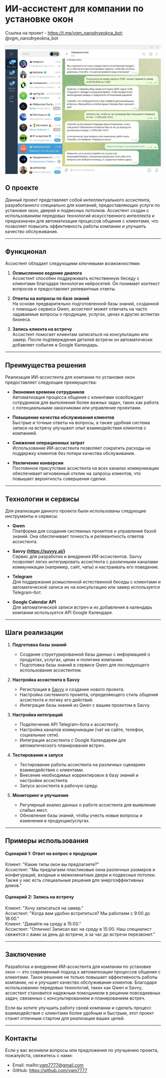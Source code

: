 # ИИ-ассистент для компании по установке окон

Ссылка на проект - https://t.me/vgm_narodnyeokna_bot; @vgm_narodnyeokna_bot

![Иллюстрация к проекту](https://github.com/vgm7777/AI_assistens/blob/main/%D0%91%D0%BE%D1%82%20-%20%D0%9D%D0%B0%D1%80%D0%BE%D0%B4%D0%BD%D1%8B%D0%B5%20%D0%BE%D0%BA%D0%BD%D0%B0.jpg)

## О проекте

Данный проект представляет собой интеллектуального ассистента, разработанного специально для компаний, предоставляющих услуги по установке окон, дверей и подвесных потолков. Ассистент создан с использованием передовых технологий искусственного интеллекта и предназначен для автоматизации процессов общения с клиентами, что позволяет повысить эффективность работы компании и улучшить качество обслуживания.

---

## Функционал

Ассистент обладает следующими ключевыми возможностями:

1. **Осмысленное ведение диалога**  
   Ассистент способен поддерживать естественную беседу с клиентами благодаря технологии нейросетей. Он понимает контекст вопросов и предоставляет релевантные ответы.

2. **Ответы на вопросы по базе знаний**  
   На основе предварительно подготовленной базы знаний, созданной с помощью сервиса Qwen, ассистент может отвечать на часто задаваемые вопросы о продукции, услугах, ценах и других аспектах бизнеса.

3. **Запись клиента на встречу**  
   Ассистент помогает клиентам записаться на консультацию или замер. После подтверждения деталей встречи он автоматически добавляет событие в Google Календарь.

---

## Преимущества решения

Реализация ИИ-ассистента для компании по установке окон предоставляет следующие преимущества:

- **Экономия времени сотрудников**  
  Автоматизация процесса общения с клиентами освобождает сотрудников для выполнения более важных задач, таких как работа с потенциальными заказчиками или управление проектами.

- **Повышение качества обслуживания клиентов**  
  Быстрые и точные ответы на вопросы, а также удобная система записи на встречу улучшают опыт взаимодействия клиентов с компанией.

- **Снижение операционных затрат**  
  Использование ИИ-ассистента позволяет сократить расходы на поддержку клиентов без потери качества обслуживания.

- **Увеличение конверсии**  
  Постоянное присутствие ассистента на всех каналах коммуникации обеспечивает мгновенный отклик на запросы клиентов, что повышает вероятность совершения сделки.

---

## Технологии и сервисы

Для реализации данного проекта были использованы следующие инструменты и сервисы:

- **Qwen**  
  Платформа для создания системных промптов и управления базой знаний. Она обеспечивает точность и релевантность ответов ассистента.

- **Savvy (https://suvvy.ai/)**  
  Сервис для разработки и внедрения ИИ-ассистентов. Savvy позволяет легко интегрировать ассистента с различными каналами коммуникации (например, сайт, чаты) и настраивать его поведение.

- **Telegram**  
  Для поддержания рсмысленной естественной беседы с клиентами и автоматической записи их на консультацию или замер используется Telegram-бот.

- **Google Calendar API**  
  Для автоматической записи встреч и их добавления в календарь компании используется API Google Календаря.

---

## Шаги реализации

1. **Подготовка базы знаний**  
   - Создание структурированной базы данных с информацией о продуктах, услугах, ценах и политике компании.
   - Подготовка базы знаний в сервисе Qwen для последующего использования ассистентом.

2. **Настройка ассистента в Savvy**  
   - Регистрация в [Savvy](https://suvvy.ai/) и создание нового проекта.
   - Настройка системного промпта, определяющего стиль общения ассистента и логику его действий.
   - Интеграция базы знаний из Qwen с вашим проектом в Savvy.

3. **Настройка интеграций**  
   - Подключение API Telegram-бота к ассистенту.
   - Настройка каналов коммуникации (чат на сайте, телефон, социальные сети).
   - Интеграция ассистента с Google Календарем для автоматического планирования встреч.

4. **Тестирование и запуск**  
   - Тестирование работы ассистента на различных сценариях взаимодействия с клиентами.
   - Внесение необходимых корректировок в базу знаний и настройки ассистента.
   - Запуск ассистента в рабочую среду.

5. **Мониторинг и улучшение**  
   - Регулярный анализ данных о работе ассистента для выявления слабых мест.
   - Обновление базы знаний, чтобы учесть новые вопросы и изменения в продукции/услугах.

---

## Примеры использования

#### Сценарий 1: Ответ на вопрос о продукции
Клиент: "Какие типы окон вы предлагаете?"  
Ассистент: "Мы предлагаем пластиковые окна различных размеров и конфигураций, входные и межкомнатные двери и подвесные потолки. Также у нас есть специальные решения для энергоэффективных домов."

#### Сценарий 2: Запись на встречу
Клиент: "Хочу записаться на замер."  
Ассистент: "Когда вам удобно встретиться? Мы работаем с 9:00 до 18:00."  
Клиент: "Давайте на среду в 15:00."  
Ассистент: "Отлично! Записал вас на среду в 15:00. Наш специалист свяжется с вами за день до встречи, а за час до встречи перезвонит."

---

## Заключение

Разработка и внедрение ИИ-ассистента для компании по установке окон — это современный подход к автоматизации процессов общения с клиентами. Такое решение не только повышает эффективность работы компании, но и улучшает качество обслуживания клиентов. Благодаря использованию передовых технологий, таких как Qwen и Savvy, ассистент становится надежным помощником в решении повседневных задач, связанных с консультированием и планированием встреч.

Если вы хотите улучшить работу своей компании и сделать процесс взаимодействия с клиентами более удобным и быстрым, этот проект станет отличным стартом для реализации ваших целей.

---

## Контакты

Если у вас возникли вопросы или предложения по улучшению проекта, пожалуйста, свяжитесь с нами:

- Email: mailto:vgm7777@gmail.com
- GitHub: https://github.com/vgm7777
